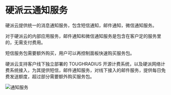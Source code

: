 # 硬派云通知服务

硬派云提供统一的消息通知服务，包含短信通知，邮件通知，微信通知服务。

对于硬派云的内部应用服务，邮件通知和微信通知服务是包含在客户定的服务里的，无需支付费用。

短信服务包需要额外购买，用户可以再控制面板快速购买服务包。

硬派云支持客户线下独立部署的 TOUGHRADIUS 开源计费系统，以及硬派网络计费系统接入，为其提供短信，邮件通知服务，对线下接入的邮件服务，提供每日免费发送额度，超过部分需要额外购买服务包。

![通知服务](http://qnstatic.toughcloud.net/Ftyq72WNZPEag0CamniGRDvCA1OL)
